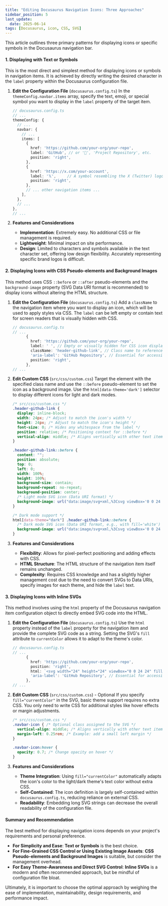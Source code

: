 ```yaml
---
title: "Editing Docusaurus Navigation Icons: Three Approaches"
sidebar_position: 5
last_update:
  date: 2025-06-14
tags: [Docusaurus, icon, CSS, SVG]
---
```


This article outlines three primary patterns for displaying icons or specific symbols in the Docusaurus navigation bar.

#### 1. Displaying with Text or Symbols

This is the most direct and simplest method for displaying icons or symbols in navigation items. It is achieved by directly writing the desired character in the `label` property within the Docusaurus configuration file.

<!-- truncate -->

1.  **Edit the Configuration File** (`docusaurus.config.ts`)
    In the `themeConfig.navbar.items` array, specify the text, emoji, or special symbol you want to display in the `label` property of the target item.

    ```typescript
    // docusaurus.config.ts
    // ...
    themeConfig: {
      // ...
      navbar: {
        // ...
        items: [
          {
            href: 'https://github.com/your-org/your-repo',
            label: 'GitHub', // or '🐙', 'Project Repository', etc.
            position: 'right',
          },
          {
            href: 'https://x.com/your-account',
            label: '𝕏',     // A symbol resembling the X (Twitter) logo
            position: 'right',
          },
          // ... other navigation items ...
        ],
      },
      // ...
    },
    // ...
    ```

2.  **Features and Considerations**
    *   **Implementation**: Extremely easy. No additional CSS or file management is required.
    *   **Lightweight**: Minimal impact on site performance.
    *   **Design**: Limited to characters and symbols available in the text character set, offering low design flexibility. Accurately representing specific brand logos is difficult.

#### 2. Displaying Icons with CSS Pseudo-elements and Background Images

This method uses CSS `::before` or `::after` pseudo-elements and the `background-image` property (SVG Data URI format is recommended) to display icons without altering the HTML structure.

1.  **Edit the Configuration File** (`docusaurus.config.ts`)
    Add a `className` to the navigation item where you want to display an icon, which will be used to apply styles via CSS. The `label` can be left empty or contain text for screen readers that is visually hidden with CSS.

    ```typescript
    // docusaurus.config.ts
    // ...
          {
            href: 'https://github.com/your-org/your-repo',
            label: ' ', // Empty or visually hidden for CSS icon display
            className: 'header-github-link', // Class name to reference in CSS
            'aria-label': 'GitHub Repository', // Essential for accessibility
            position: 'right',
          },
    // ...
    ```

2.  **Edit Custom CSS** (`src/css/custom.css`)
    Target the element with the specified class name and use the `::before` pseudo-element to set the icon as a background image. Use the `html[data-theme='dark']` selector to display different icons for light and dark modes.

    ```css
    /* src/css/custom.css */
    .header-github-link {
      display: inline-block;
      width: 24px; /* Adjust to match the icon's width */
      height: 24px; /* Adjust to match the icon's height */
      font-size: 0; /* Hides any whitespace from the label */
      position: relative; /* Positioning context for ::before */
      vertical-align: middle; /* Aligns vertically with other text items */
    }

    .header-github-link::before {
      content: "";
      position: absolute;
      top: 0;
      left: 0;
      width: 100%;
      height: 100%;
      background-size: contain;
      background-repeat: no-repeat;
      background-position: center;
      /* Light mode SVG icon (Data URI format) */
      background-image: url("data:image/svg+xml,%3Csvg viewBox='0 0 24 24' xmlns='http://www.w3.org/2000/svg'%3E%3Cpath d='M12 ... Z'/%3E%3C/svg%3E");
    }

    /* Dark mode support */
    html[data-theme="dark"] .header-github-link::before {
      /* Dark mode SVG icon (Data URI format, e.g., with fill='white') */
      background-image: url("data:image/svg+xml,%3Csvg viewBox='0 0 24 24' xmlns='http://www.w3.org/2000/svg'%3E%3Cpath fill='white' d='M12 ... Z'/%3E%3C/svg%3E");
    }
    ```

3.  **Features and Considerations**
    *   **Flexibility**: Allows for pixel-perfect positioning and adding effects with CSS.
    *   **HTML Structure**: The HTML structure of the navigation item itself remains unchanged.
    *   **Complexity**: Requires CSS knowledge and has a slightly higher management cost due to the need to convert SVGs to Data URIs, specify images for each theme, and hide the `label` text.

#### 3. Displaying Icons with Inline SVGs

This method involves using the `html` property of the Docusaurus navigation item configuration object to directly embed SVG code into the HTML.

1.  **Edit the Configuration File** (`docusaurus.config.ts`)
    Use the `html` property instead of the `label` property for the navigation item and provide the complete SVG code as a string. Setting the SVG's `fill` attribute to `currentColor` allows it to adapt to the theme's color.

    ```typescript
    // docusaurus.config.ts
    // ...
          {
            href: 'https://github.com/your-org/your-repo',
            position: 'right',
            html: `<svg width="24" height="24" viewBox="0 0 24 24" fill="currentColor" xmlns="http://www.w3.org/2000/svg" class="navbar-icon" aria-hidden="true"><path d="M12 ... Z"/></svg>`, // Directly embed the SVG code
            'aria-label': 'GitHub Repository', // Essential for accessibility
          },
    // ...
    ```

2.  **Edit Custom CSS** (`src/css/custom.css`) - Optional
    If you specify `fill="currentColor"` in the SVG, basic theme support requires no extra CSS. You only need to write CSS for additional styles like hover effects or margin adjustments.

    ```css
    /* src/css/custom.css */
    .navbar-icon { /* Optional class assigned to the SVG */
      vertical-align: middle; /* Aligns vertically with other text items */
      margin-left: 0.25rem; /* Example: add a small left margin */
    }

    .navbar-icon:hover {
      opacity: 0.7; /* Change opacity on hover */
    }
    ```

3.  **Features and Considerations**
    *   **Theme Integration**: Using `fill="currentColor"` automatically adapts the icon's color to the light/dark theme's text color without extra CSS.
    *   **Self-Contained**: The icon definition is largely self-contained within `docusaurus.config.ts`, reducing reliance on external CSS.
    *   **Readability**: Embedding long SVG strings can decrease the overall readability of the configuration file.

#### Summary and Recommendation

The best method for displaying navigation icons depends on your project's requirements and personal preference.

*   **For Simplicity and Ease**: **Text or Symbols** is the best choice.
*   **For Fine-Grained CSS Control or Using Existing Image Assets**: **CSS Pseudo-elements and Background Images** is suitable, but consider the management overhead.
*   **For Easy Theme-Awareness and Direct SVG Control**: **Inline SVGs** is a modern and often recommended approach, but be mindful of configuration file bloat.

Ultimately, it is important to choose the optimal approach by weighing the ease of implementation, maintainability, design requirements, and performance impact.
